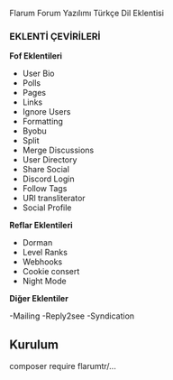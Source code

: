 Flarum Forum Yazılımı Türkçe Dil Eklentisi

### EKLENTİ ÇEVİRİLERİ

**Fof Eklentileri**

- User Bio
- Polls
- Pages
- Links
- Ignore Users
- Formatting
- Byobu
- Split
- Merge Discussions
- User Directory
- Share Social
- Discord Login
- Follow Tags
- URl transliterator
- Social Profile

**Reflar Eklentileri**
- Dorman
- Level Ranks
- Webhooks
- Cookie consert
- Night Mode

**Diğer Eklentiler**

-Mailing
-Reply2see
-Syndication

## Kurulum

composer require flarumtr/...
